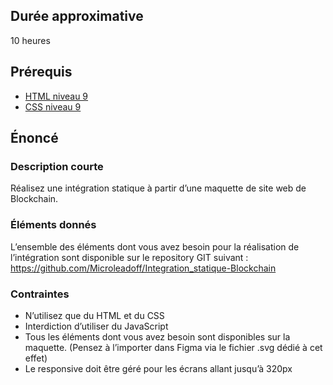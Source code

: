 ## Durée approximative

10 heures

## Prérequis

- <a href="https://microlead.fr/echelles/html" title="Prérequis en HTML" target="_blank">HTML niveau 9</a>
- <a href="https://microlead.fr/echelles/css" title="Prérequis en CSS" target="_blank">CSS niveau 9</a>

## Énoncé

### Description courte

Réalisez une intégration statique à partir d’une maquette de site web de Blockchain.

### Éléments donnés

L’ensemble des éléments dont vous avez besoin pour la réalisation de l’intégration sont disponible sur le repository GIT suivant : <a href="https://github.com/Microleadoff/Integration_statique-Blockchain" title="lien vers le dépôt" target="_blank">https://github.com/Microleadoff/Integration_statique-Blockchain</a>

### Contraintes

- N’utilisez que du HTML et du CSS
- Interdiction d’utiliser du JavaScript
- Tous les éléments dont vous avez besoin sont disponibles sur la maquette. (Pensez à l’importer dans Figma via le fichier .svg dédié à cet effet)
- Le responsive doit être géré pour les écrans allant jusqu’à 320px